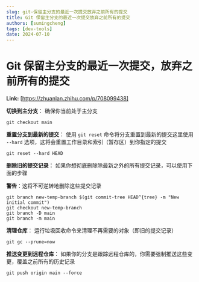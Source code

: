 ```yaml
---
slug: git-保留主分支的最近一次提交放弃之前所有的提交
title: Git 保留主分支的最近一次提交放弃之前所有的提交
authors: [sumingcheng]
tags: [dev-tools]
date: 2024-07-10
---
```


# Git 保留主分支的最近一次提交，放弃之前所有的提交



 **Link:** [https://zhuanlan.zhihu.com/p/708099438]



**切换到主分支**： 确保你当前处于主分支

```
git checkout main
```

**重置分支到最新的提交**： 使用 `git reset` 命令将分支重置到最新的提交这里使用 `--hard` 选项，这将会重置工作目录和索引（暂存区）到你指定的提交

```
git reset --hard HEAD
```

**删除旧的提交记录**： 如果你想彻底删除除最新之外的所有提交记录，可以使用下面的步骤

**警告**：这将不可逆转地删除这些提交记录

```
git branch new-temp-branch $(git commit-tree HEAD^{tree} -m "New initial commit")
git checkout new-temp-branch
git branch -D main
git branch -m main
```

**清理仓库**： 运行垃圾回收命令来清理不再需要的对象（即旧的提交记录）

```
git gc --prune=now
```

**推送变更到远程仓库**： 如果你的分支是跟踪远程仓库的，你需要强制推送这些变更，覆盖之前所有的历史记录

```
git push origin main --force
```